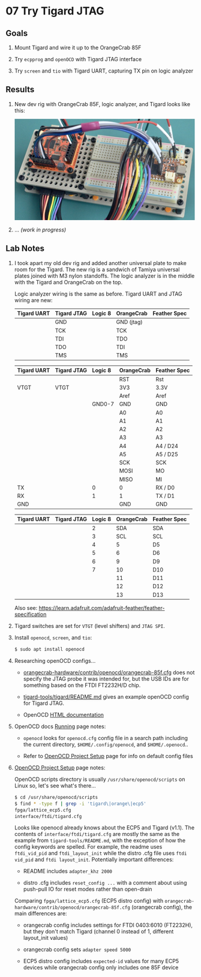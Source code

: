 # 07 Try Tigard JTAG


## Goals

1. Mount Tigard and wire it up to the OrangeCrab 85F

2. Try `ecpprog` and `openOCD` with Tigard JTAG interface

3. Try `screen` and `tio` with Tigard UART, capturing TX pin on logic analyzer


## Results

1. New dev rig with OrangeCrab 85F, logic analyzer, and Tigard looks like this:

   ![OrangeCrab, Tigard, and logic analyzer mounted in a sandwich of Tamiya universal plates, with lots of wires](07_tigard_with_wires.jpeg)

2. ... *(work in progress)*


## Lab Notes

1. I took apart my old dev rig and added another universal plate to make room
   for the Tigard. The new rig is a sandwich of Tamiya universal plates joined
   with M3 nylon standoffs. The logic analyzer is in the middle with the Tigard
   and OrangeCrab on the top.

   Logic analyzer wiring is the same as before. Tigard UART and JTAG wiring are
   new:

   | Tigard UART | Tigard JTAG  | Logic 8 | OrangeCrab | Feather Spec |
   | ----------- | ------------ | ------- | ---------- | ------------ |
   |             |          GND |         | GND (jtag) |              |
   |             |          TCK |         | TCK        |              |
   |             |          TDI |         | TDO        |              |
   |             |          TDO |         | TDI        |              |
   |             |          TMS |         | TMS        |              |

   | Tigard UART | Tigard JTAG  | Logic 8 | OrangeCrab | Feather Spec |
   | ----------- | ------------ | ------- | ---------- | ------------ |
   |             |              |         | RST        | Rst          |
   |        VTGT |         VTGT |         | 3V3        | 3.3V         |
   |             |              |         | Aref       | Aref         |
   |             |              | GND0-7  | GND        | GND          |
   |             |              |         | A0         | A0           |
   |             |              |         | A1         | A1           |
   |             |              |         | A2         | A2           |
   |             |              |         | A3         | A3           |
   |             |              |         | A4         | A4 / D24     |
   |             |              |         | A5         | A5 / D25     |
   |             |              |         | SCK        | SCK          |
   |             |              |         | MOSI       | MO           |
   |             |              |         | MISO       | MI           |
   |          TX |              | 0       | 0          | RX / D0      |
   |          RX |              | 1       | 1          | TX / D1      |
   |         GND |              |         | GND        | GND          |

   | Tigard UART | Tigard JTAG  | Logic 8 | OrangeCrab | Feather Spec |
   | ----------- | ------------ | ------- | ---------- | ------------ |
   |             |              | 2       | SDA        | SDA          |
   |             |              | 3       | SCL        | SCL          |
   |             |              | 4       | 5          | D5           |
   |             |              | 5       | 6          | D6           |
   |             |              | 6       | 9          | D9           |
   |             |              | 7       | 10         | D10          |
   |             |              |         | 11         | D11          |
   |             |              |         | 12         | D12          |
   |             |              |         | 13         | D13          |

   Also see: https://learn.adafruit.com/adafruit-feather/feather-specification

2. Tigard switches are set for `VTGT` (level shifters) and `JTAG SPI`.

3. Install `openocd`, `screen`, and `tio`:

   ```bash
   $ sudo apt install openocd
   ```

4. Researching openOCD configs...

   - [orangecrab-hardware/contrib/openocd/orangecrab-85f.cfg](https://github.com/orangecrab-fpga/orangecrab-hardware/blob/f176a3f87ea1b35bee12e4b1aa4148b1dfcae233/contrib/openocd/orangecrab-85f.cfg)
   does not specify the JTAG probe it was intended for, but the USB IDs are
   for something based on the FTDI FT2232H/D chip.

   - [tigard-tools/tigard/README.md](https://github.com/tigard-tools/tigard/tree/d822c4e9425e1fd5c4f62631a532aa64946c526c?tab=readme-ov-file#jtag-debug-on-jtag-or-cortex-header)
   gives an example openOCD config for Tigard JTAG.

   - OpenOCD [HTML documentation](https://openocd.org/doc/html/index.html)

5. OpenOCD docs [Running](https://openocd.org/doc/html/Running.html) page notes:

   - `openocd` looks for `openocd.cfg` config file in a search path including
     the current directory, `$HOME/.config/openocd`, and `$HOME/.openocd`..

   - Refer to [OpenOCD Project Setup](https://openocd.org/doc/html/OpenOCD-Project-Setup.html)
     page for info on default config files

6. [OpenOCD Project Setup](https://openocd.org/doc/html/OpenOCD-Project-Setup.html)
   page notes:

   OpenOCD scripts directory is usually `/usr/share/openocd/scripts` on Linux
   so, let's see what's there...

    ```bash
    $ cd /usr/share/openocd/scripts
    $ find * -type f | grep -i 'tigard\|orange\|ecp5'
    fpga/lattice_ecp5.cfg
    interface/ftdi/tigard.cfg
    ```

   Looks like openocd already knows about the ECP5 and Tigard (v1.1). The
   contents of `interface/ftdi/tigard.cfg` are mostly the same as the example
   from `tigard-tools/README.md`, with the exception of how the config keywords
   are spelled. For example, the readme uses `ftdi_vid_pid` and
   `ftdi_layout_init` while the distro .cfg file uses `ftdi vid_pid` and
   `ftdi layout_init`. Potentially important differences:

   - README includes `adapter_khz 2000`

   - distro .cfg includes `reset_config ...` with a comment about using
     push-pull IO for reset modes rather than open-drain

   Comparing `fpga/lattice_ecp5.cfg` (ECP5 distro config) with
   `orangecrab-hardware/contrib/openocd/orangecrab-85f.cfg` (orangecrab
   config), the main differences are:

   - orangecrab config includes settings for FTDI 0403:6010 (FT2232H), but they
     don't match Tigard (channel 0 instead of 1, different layout_init values)

   - orangecrab config sets `adapter speed 5000`

   - ECP5 distro config includes `expected-id` values for many ECP5 devices
     while orangecrab config only includes one 85F device
